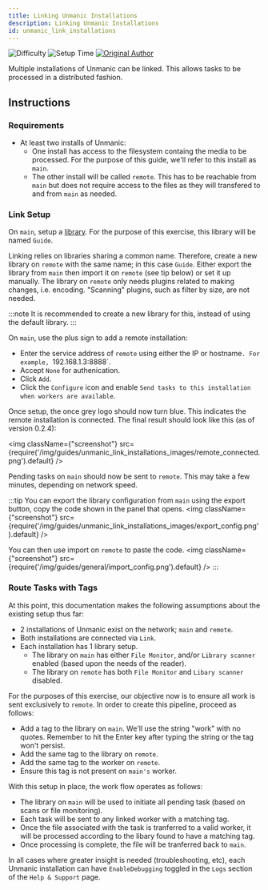 ```yaml
---
title: Linking Unmanic Installations
description: Linking Unmanic Installations
id: unmanic_link_installations
---
```


![Difficulty](https://img.shields.io/badge/Difficulty-moderate-orange?style=flat)
![Setup Time](https://img.shields.io/badge/Setup%20Time-10%20minutes-orange?style=flat)
[![Original Author](https://img.shields.io/badge/Original%20Author-fredrikbaberg-lightgrey?style=flat?style=plastic&logo=github)](https://github.com/fredrikbaberg)

Multiple installations of Unmanic can be linked. This allows tasks to be processed in a distributed fashion.

## Instructions

### Requirements

- At least two installs of Unmanic:
  - One install has access to the filesystem containg the media to be processed. For the purpose of this guide, we'll refer to this install as `main`.
  - The other install will be called `remote`. This has to be reachable from `main` but does not require access to the files as they will transfered to and from `main` as needed.

### Link Setup

On `main`, setup a [library](/docs/configuration/libraries/adding_libraries). For the purpose of this exercise, this library will be named `Guide`.

Linking relies on libraries sharing a common name. Therefore, create a new library on `remote` with the same name; in this case `Guide`. Either export the library from `main` then import it on `remote` (see tip below) or set it up manually. The library on `remote` only needs plugins related to making changes, i.e. encoding. "Scanning" plugins, such as filter by size, are not needed.

:::note
It is recommended to create a new library for this, instead of using the default library.
:::

On `main`, use the plus sign to add a remote installation:

- Enter the service address of `remote` using either the IP or hostname`. For example, `192.168.1.3:8888`.
- Accept `None` for authenication.
- Click `Add`.
- Click the `Configure` icon and enable `Send tasks to this installation when workers are available`.

Once setup, the once grey logo should now turn blue. This indicates the remote installation is connected. The final result should look like this (as of version 0.2.4):

<img className={"screenshot"} src={require('/img/guides/unmanic_link_installations_images/remote_connected.png').default} />

Pending tasks on `main` should now be sent to `remote`. This may take a few minutes, depending on network speed.

:::tip
You can export the library configuration from `main` using the export button, copy the code shown in the panel that opens.
<img className={"screenshot"} src={require('/img/guides/unmanic_link_installations_images/export_config.png').default} />

You can then use import on `remote` to paste the code.
<img className={"screenshot"} src={require('/img/guides/general/import_config.png').default} />
:::

### Route Tasks with Tags

At this point, this documentation makes the following assumptions about the existing setup thus far:

- 2 installations of Unmanic exist on the network; `main` and `remote`.
- Both installations are connected via `Link`.
- Each installation has 1 library setup.
  - The library on `main` has either `File Monitor`, and/or `Library scanner` enabled (based upon the needs of the reader).
  - The library on `remote` has both `File Monitor` and `Libary scanner` disabled.

For the purposes of this exercise, our objective now is to ensure all work is sent exclusively to `remote`. In order to create this pipeline, proceed as follows:

- Add a tag to the library on `main`. We'll use the string "work" with no quotes. Remember to hit the Enter key after typing the string or the tag won't persist.
- Add the same tag to the library on `remote`.
- Add the same tag to the worker on `remote`.
- Ensure this tag is not present on `main's` worker.

With this setup in place, the work flow operates as follows:

- The library on `main` will be used to initiate all pending task (based on scans or file monitoring).
- Each task will be sent to any linked worker with a matching tag.
- Once the file associated with the task is tranferred to a valid worker, it will be processed according to the libary found to have a matching tag.
- Once processing is complete, the file will be tranferred back to `main`.

In all cases where greater insight is needed (troubleshooting, etc), each Unmanic installation can have `EnableDebugging` toggled in the `Logs` section of the `Help & Support` page.
